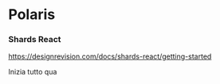 # Polaris

### Shards React

https://designrevision.com/docs/shards-react/getting-started

Inizia tutto qua

